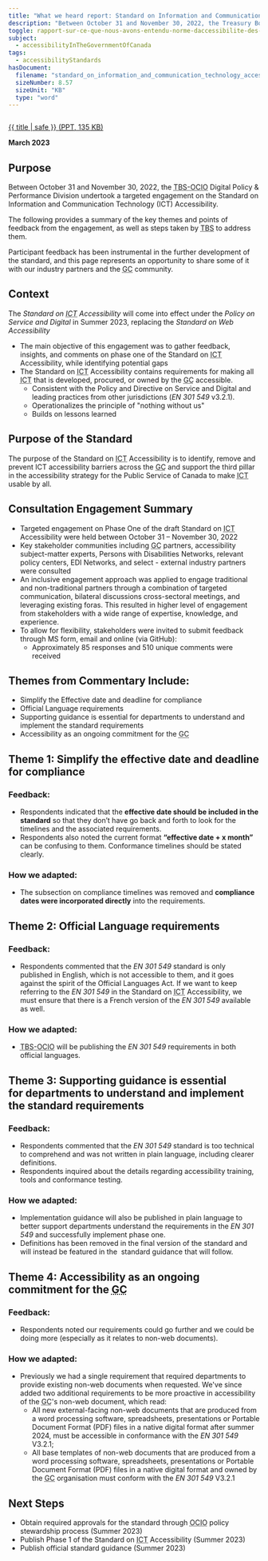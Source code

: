 ```yaml
---
title: "What we heard report: Standard on Information and Communication Technology Accessibility (<abbr>SICTA</abbr>)"
description: "Between October 31 and November 30, 2022, the Treasury Board of Canada Secretariat - Office of the Chief Information Officer (<abbr>TBS-OCIO</abbr>) Digital Policy & Performance Division undertook a targeted engagement on the <em>Standard on Information and Communication Technology (<abbr>ICT</abbr>) Accessibility</em>. This page details the key themes that emerged and next steps to be taken in relation to the standard."
toggle: rapport-sur-ce-que-nous-avons-entendu-norme-daccessibilite-des-technologies-de-linformation-et-des-communications-natic
subject:
  - accessibilityInTheGovernmentOfCanada
tags:
  - accessibilityStandards
hasDocument:
  filename: "standard_on_information_and_communication_technology_accessibility.docx"
  sizeNumber: 8.57
  sizeUnit: "KB"
  type: "word"
---
```


<div class="row">

  <div class="col-md-4 col-md-push-8 mrgn-tp-lg">
    <a class="gc-dwnld-lnk" href="{{ rootPath }}docs/sitka-wwhr-en.pptx">
      <div class="well gc-dwnld">
        <div class="row">
          <div class="col-xs-4">
            <p><img class="img-responsive thumbnail gc-dwnld-img" src="{{ pathPrefix }}img/doc.png" alt=""></p>
          </div>
          <div class="col-xs-8">
            <p class="gc-dwnld-txt">
              <span>{{ title | safe }}</span>
              <span class="gc-dwnld-info">(<abbr title="PowerPoint Presentations">PPT</abbr>, 135 <abbr title="KiloByte">KB</abbr>)</span>
            </p>
          </div>
        </div>
      </div>
    </a>
  </div>

<div class="col-md-8 col-md-pull-4">

**March 2023**

## Purpose

Between October 31 and November 30, 2022, the <abbr title="Treasury Board of Canada Secretariat - Office of the Chief Information Officer">TBS-OCIO</abbr> Digital Policy & Performance Division undertook a targeted engagement on the Standard on Information and Communication Technology (<abbr>ICT</abbr>) Accessibility.

The following provides a summary of the key themes and points of feedback from the engagement, as well as steps taken by <abbr title="Treasury Board of Canada Secretariat">TBS</abbr> to address them.

Participant feedback has been instrumental in the further development of the standard, and this page represents an opportunity to share some of it with our industry partners and the <abbr title="Government of Canada">GC</abbr> community.

</div>

</div>

## Context

The <em>Standard on <abbr title="Information and Communication Technology">ICT</abbr> Accessibility</em> will come into effect under the *Policy on Service and Digital* in Summer 2023, replacing the *Standard on Web Accessibility*

- The main objective of this engagement was to gather feedback, insights, and comments on phase one of the Standard on <abbr title="Information and Communication Technology">ICT</abbr> Accessibility, while identifying potential gaps
- The Standard on <abbr title="Information and Communication Technology">ICT</abbr> Accessibility contains requirements for making all <abbr title="Information and Communication Technology">ICT</abbr> that is developed, procured, or owned by the <abbr title="Government of Canada">GC</abbr> accessible. 
  - Consistent with the Policy and Directive on Service and Digital and leading practices from other jurisdictions (*EN 301 549* v3.2.1).
  - Operationalizes the principle of "nothing without us"
  - Builds on lessons learned

## Purpose of the Standard

The purpose of the Standard on <abbr title="Information and Communication Technology">ICT</abbr> Accessibility is to identify, remove and prevent ICT accessibility barriers across the <abbr title="Government of Canada">GC</abbr> and support the third pillar in the accessibility strategy for the Public Service of Canada to make <abbr title="Information and Communication Technology">ICT</abbr> usable by all.

## Consultation Engagement Summary

- Targeted engagement on Phase One of the draft Standard on <abbr title="Information and Communication Technology">ICT</abbr> Accessibility were held between October 31 – November 30, 2022
- Key stakeholder communities including <abbr title="Government of Canada">GC</abbr> partners, accessibility subject-matter experts, Persons with Disabilities Networks, relevant policy centers, EDI Networks, and select - external industry partners were consulted
- An inclusive engagement approach was applied to engage traditional and non-traditional partners through a combination of targeted communication, bilateral discussions cross-sectoral meetings, and leveraging existing foras. This resulted in higher level of engagement from stakeholders with a wide range of expertise, knowledge, and experience.
- To allow for flexibility, stakeholders were invited to submit feedback  through MS form, email and online (via GitHub):
  - Approximately 85 responses and 510 unique comments were received

## Themes from Commentary Include:

- Simplify the Effective date and deadline for compliance
- Official Language requirements
- Supporting guidance is essential for departments to understand and implement the standard requirements
- Accessibility as an ongoing commitment for the <abbr title="Government of Canada">GC</abbr>

## Theme 1: Simplify the effective date and deadline for compliance

### Feedback:

- Respondents indicated that the **effective date should be included in the standard** so that they don’t have go back and forth to look for the timelines and the associated requirements. 
- Respondents also noted the current format **“effective date + x month”** can be confusing to them. Conformance timelines should be stated clearly.

### How we adapted:

- The subsection on compliance timelines was removed and **compliance dates were incorporated directly** into the requirements.

## Theme 2: Official Language requirements

### Feedback:

- Respondents commented that the *EN 301 549* standard is only published in English, which is not accessible to them, and it goes against the spirit of the Official Languages Act. If we want to keep referring to the *EN 301 549* in the Standard on <abbr title="Information and Communication Technology">ICT</abbr> Accessibility, we must ensure that there is a French version of the *EN 301 549* available as well.

### How we adapted:

- <abbr title="Treasury Board of Canada Secretariat - Office of the Chief Information Officer">TBS-OCIO</abbr> will be publishing the *EN 301 549* requirements in both official languages.

## Theme 3: Supporting guidance is essential for departments to understand and implement the standard requirements

### Feedback:

- Respondents commented that the *EN 301 549* standard is too technical to comprehend and was not written in plain language, including clearer definitions.
- Respondents inquired about the details regarding accessibility training, tools and conformance testing.

### How we adapted:

- Implementation guidance will also be published in plain language to better support departments understand the requirements in the *EN 301 549* and successfully implement phase one.
- Definitions has been removed in the final version of the standard and will instead be featured in the  standard guidance that will follow.

## Theme 4: Accessibility as an ongoing commitment for the <abbr title="Government of Canada">GC</abbr>

### Feedback:

- Respondents noted our requirements could go further and we could be doing more (especially as it relates to non-web documents).

### How we adapted:

- Previously we had a single requirement that required departments to provide existing non-web documents when requested. We've since added two additional requirements to be more proactive in accessibility of the <abbr title="Government of Canada">GC</abbr>'s non-web document, which read:
  - All new external-facing non-web documents that are produced from a word processing software, spreadsheets, presentations or Portable Document Format (<abbr>PDF</abbr>) files in a native digital format after summer 2024, must be accessible in conformance with the *EN 301 549* V3.2.1;
  - All base templates of non-web documents that are produced from a word processing software, spreadsheets, presentations or Portable Document Format (<abbr>PDF</abbr>) files in a native digital format and owned by the <abbr title="Government of Canada">GC</abbr> organisation must conform with the *EN 301 549* V3.2.1

## Next Steps

- Obtain required approvals for the standard through <abbr title="Office of the Chief Information Officer">OCIO</abbr> policy stewardship process (Summer 2023)
- Publish Phase 1 of the Standard on <abbr title="Information and Communication Technology">ICT</abbr> Accessibility (Summer 2023)
- Publish official standard guidance (Summer 2023)
